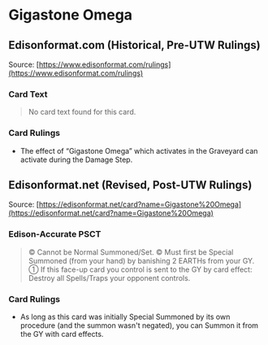 # Gigastone Omega

## Edisonformat.com (Historical, Pre-UTW Rulings)

Source: [https://www.edisonformat.com/rulings](https://www.edisonformat.com/rulings)

### Card Text

> No card text found for this card.

### Card Rulings

*   The effect of “Gigastone Omega” which activates in the Graveyard can activate during the Damage Step.

## Edisonformat.net (Revised, Post-UTW Rulings)

Source: [https://edisonformat.net/card?name=Gigastone%20Omega](https://edisonformat.net/card?name=Gigastone%20Omega)

### Edison-Accurate PSCT

> © Cannot be Normal Summoned/Set.
> © Must first be Special Summoned (from your hand) by banishing 2 EARTHs from your GY.
> ① If this face-up card you control is sent to the GY by card effect:
> Destroy all Spells/Traps your opponent controls.

### Card Rulings

*   As long as this card was initially Special Summoned by its own procedure (and the summon wasn't negated),
you can Summon it from the GY with card effects.
            